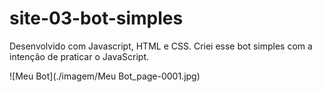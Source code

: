 # site-03-bot-simples
Desenvolvido com Javascript, HTML e CSS. Criei esse bot simples com a intenção de praticar o JavaScript.

![Meu Bot](./imagem/Meu Bot_page-0001.jpg)
